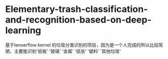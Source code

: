 # Elementary-trash-classification-and-recognition-based-on-deep-learning
基于tenserflow kernel 的垃圾分类识别的项目，因为是一个人完成的所以比较简陋，主要能识别'纸板' '玻璃' '金属' '纸张' '塑料' '其他垃圾'
